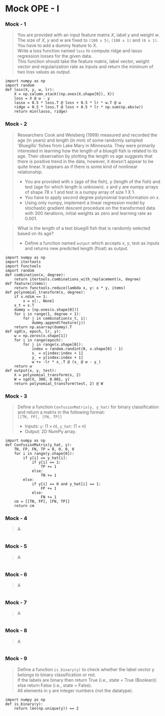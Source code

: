 # Mock OPE - I
### Mock - 1
>	You are provided with an input feature matrix $X$, label $y$ and weight $w$. <BR>
	The size of $X$, $y$ and $w$ are fixed to `(100 x 5)`, `(100 x 1)` and `(6 x 1)`. <BR>
	You have to add a dummy feature to X. <BR>
	Write a loss function named `loss` to compute ridge and lasso regression losses for the given data. <BR>
	This function should take the feature matrix, label vector, weight vector and regularization rate as inputs and return the minimum of two loss values as output.
```
import numpy as np
import random
def loss(X, y, w, lr):
    X = np.column_stack((np.ones(X.shape[0]), X))
    loss = X @ w - y
    lasso = 0.5 * loss.T @ loss + 0.5 * lr * w.T @ w
    ridge = 0.5 * loss.T @ loss + 0.5 * lr * np.sum(np.abs(w))
    return min(lasso, ridge)
```

### Mock - 2
> Researchers Cook and Weisberg (1999) measured and recorded the age (in years) and length (in mm)  of some randomly sampled 'Bluegills' fishes from Lake Mary in Minnesota. They were primarily interested in learning how the length of a bluegill fish is related to its age. Their observation by plotting the length vs age suggests that there is positive trend in the data, however, it doesn't appear to be quite linear. It appears as if there is some kind of nonlinear relationship.
> - You are provided with x (age of the fish), y (length of the fish) and test (age for which length is unknown). x and y are numpy arrays of shape 78 x 1 and test is a numpy array of size 1 X 1.
> - You have to apply second degree polynomial transformation on x.
> - Using only numpy, implement a linear regression model by stochastic gradient descent procedure on the transformed data with 300 iterations, initial weights as zero and learning rate as 0.001. <BR>
	
> What is the length of a test bluegill fish that is randomly selected based on its age? <BR>
> - Define a function named `output` which accepts $x$, $y$, test as inputs and returns new predicted length (float) as output.
```
import numpy as np
import itertools
import functools
import random
def combination(x, degree):
    return itertools.combinations_with_replacement(x, degree)
def feature(items):
    return functools.reduce(lambda x, y: x * y, items)
def polynomial_transform(x, degree):
    if x.ndim == 1:
        x = x[:, None]
    x_t = x.T
    dummy = [np.ones(x.shape[0])]
    for i in range(1, degree + 1):
        for j in combination(x_t, i):
            dummy.append(feature(j))
    return np.asarray(dummy).T
def sgd(x, epoch, lr, y):
    w = np.zeros(x.shape[1])
    for i in range(epoch):
        for j in range(x.shape[0]):
            index = random.randint(0, x.shape[0] - 1)
            x_ = x[index:index + 1]
            y_ = y[index:index + 1]
            w += -lr * x_.T @ (x_ @ w - y_)
    return w
def output(x, y, test):
    X = polynomial_transform(x, 2)
    W = sgd(X, 300, 0.001, y)
    return polynomial_transform(test, 2) @ W
```

### Mock - 3
> Define a function `ConfusionMatrix(y, y_hat)` for binary classification and return a matrix in the following format: <BR>
> `[[TN, FP], [FN, TP]]`
> - Inputs:  `y`: ($1 \times n$), `y_hat`: ($1 \times n$)
> - Output: 2D NumPy array.
```
import numpy as np
def ConfusionMatrix(y_hat, y):
    TN, FP, FN, TP = 0, 0, 0, 0
    for i in range(y.shape[0]):
        if y[i] == y_hat[i]:
            if y[i] == 1:
                TP += 1
            else:
                TN += 1
        else:
            if y[i] == 0 and y_hat[i] == 1:
                FP += 1
            else:
                FN += 1
    cm = [[TN, FP], [FN, TP]]
    return cm
```

### Mock - 4
> A
```

```

### Mock - 5
> A
```

```

### Mock - 6
> A
```

```

### Mock - 7
> A
```

```

### Mock - 8
> A
```

```

### Mock - 9
> Define a function `is_binary(y)` to check whether the label vector y belongs to binary classification or not. <BR>
> If the labels are binary then return True (i.e., state = True (Boolean))  else return False (i.e., state = False). <BR>
> All elements in y are integer numbers (not the datatype). 
```
import numpy as np
def is_binary(y):
    return len(np.unique(y)) == 2
```
